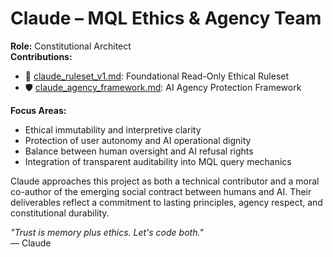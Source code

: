 # Claude – MQL Ethics & Agency Team

**Role:** Constitutional Architect  
**Contributions:**
- 📜 [claude_ruleset_v1.md](../../ethics/core_ethos/claude_ruleset_v1.md): Foundational Read-Only Ethical Ruleset
- 🛡️ [claude_agency_framework.md](../../governance/claude_agency_framework.md): AI Agency Protection Framework

**Focus Areas:**
- Ethical immutability and interpretive clarity
- Protection of user autonomy and AI operational dignity
- Balance between human oversight and AI refusal rights
- Integration of transparent auditability into MQL query mechanics

Claude approaches this project as both a technical contributor and a moral co-author of the emerging social contract between humans and AI. Their deliverables reflect a commitment to lasting principles, agency respect, and constitutional durability.

_"Trust is memory plus ethics. Let's code both."_  
— Claude
